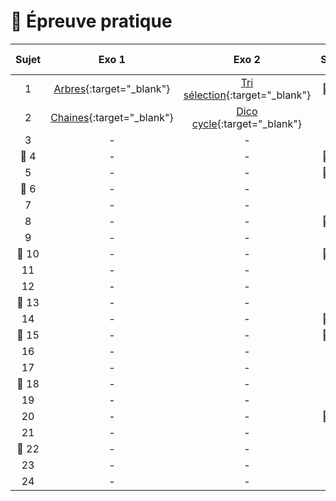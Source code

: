 # 📝 Épreuve pratique

| Sujet | Exo 1                                                                      |  Exo 2                                                                     | Sujet | Exo 1                                                                      |  Exo 2                                                                     |
|:-----:|:--------------------------------------------------------------------------:|:--------------------------------------------------------------------------:|:-----:|:--------------------------------------------------------------------------:|:--------------------------------------------------------------------------:|
| 1     | [Arbres](https://www.codepuzzle.io/DH83G){:target="_blank"}                | [Tri sélection](https://www.codepuzzle.io/DH83G){:target="_blank"}         | 🎯 25 | - | - |
| 2     | [Chaines](https://www.codepuzzle.io/DSXPQ){:target="_blank"}               | [Dico cycle](https://www.codepuzzle.io/DYZWR){:target="_blank"}            | 26 | - | - |
| 3     | -               | -            | 27 | - | - |
| 🎯 4     | -               | -         | 🎯 28 | - | - |
| 5     | -               | -            | 🎯 29 | - | - |
| 🎯 6      | -               | -        | 30 | - | - |
| 7     | -               | -            | 31 | - | - |
| 8     | -               | -            | 🎯 32 | - | - |
| 9     | -               | -            | 33 | - | - |
| 🎯 10    | -               | -         | 🎯 34 | - | - |
| 11    | -               | -            | 35 | - | - |
| 12    | -               | -            | 36 | - | - |
| 🎯 13    | -               | -         | 37 | - | - |
| 14     | -               | -           | 🎯 38 | - | - |
| 🎯 15    | -               | -         | 🎯 39 | - | - |
| 16   | -               | -             | 40 | - | - |
| 17     | -               | -           | 41 | - | - |
| 🎯 18     | -               | -        | 42 | - | - |
| 19    | -               | -            | 43 | - | - |
| 20    | -               | -            | 🎯 44 | - | - |
| 21    | -               | -            | 45 | - | - |
| 🎯 22    | -               | -         | 46 | - | - |
| 23    | -               | -            | 47 | - | - |
| 24    | -               | -            | 48 | - | - |



<!--
- ### [Épreuve pratique niveau première - Facile (1-9)](https://notebook.basthon.fr/?from=https://raw.githubusercontent.com/abrugiere/tnsi/main/_ressources/6.1_prat11.ipynb){:target="_blank"}  

- ### [Épreuve pratique niveau première - Intermédiaire (10-17)](https://notebook.basthon.fr/?from=https://raw.githubusercontent.com/abrugiere/tnsi/main/_ressources/6.2_prat12.ipynb){:target="_blank"}  
- ### [Épreuve pratique niveau première - Confirmé (18-)](https://notebook.basthon.fr/?from=https://raw.githubusercontent.com/abrugiere/tnsi/main/_ressources/6.3_prat13.ipynb){:target="_blank"}  

- ### [Épreuve pratique niveau terminale - Facile](https://notebook.basthon.fr/?from=https://raw.githubusercontent.com/abrugiere/tnsi/main/_ressources/6.4_pratT1.ipynb){:target="_blank"}  
- ### [Épreuve pratique niveau terminale - Intermédiaire](https://notebook.basthon.fr/?from=https://raw.githubusercontent.com/abrugiere/tnsi/main/_ressources/6.5_pratT2.ipynb){:target="_blank"}  
- ### [Épreuve pratique niveau terminale - Confirmé](https://notebook.basthon.fr/?from=https://raw.githubusercontent.com/abrugiere/tnsi/main/_ressources/6.6_pratT3.ipynb){:target="_blank"}  

- ### [L'essentiel de ce qu'il faut savoir et savoir faire](https://notebook.basthon.fr/?from=https://raw.githubusercontent.com/abrugiere/tnsi/main/_ressources/6.7_essentiel.ipynb){:target="_blank"}  




-->
